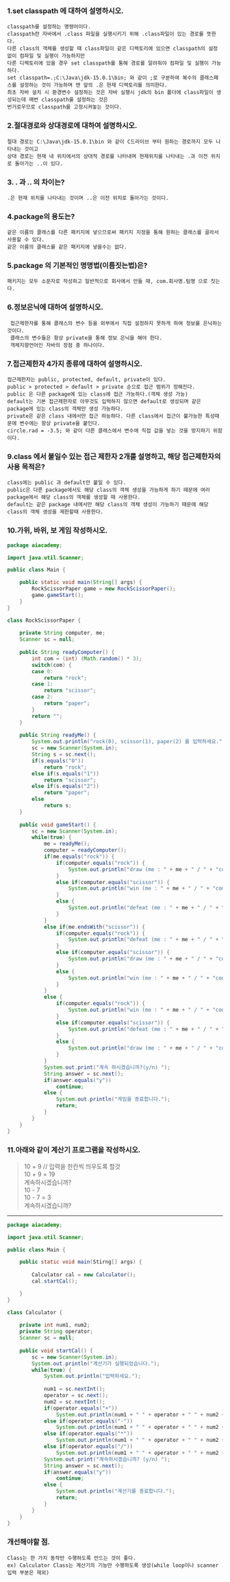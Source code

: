 ﻿### 1.set classpath 에 대하여 설명하시오.

	classpath를 설정하는 명령어이다.
	classpath란 자바에서 .class 파일을 실행시키기 위해 .class파일이 있는 경로를 뜻한다.
	다른 class의 객체를 생성할 때 class파일이 같은 디렉토리에 있으면 classpath의 설정 없이 컴파일 및 실행이 가능하지만  
	다른 디렉토리에 있을 경우 set classpath를 통해 경로를 알려줘야 컴파일 및 실행이 가능하다.
	set classpath=.;C:\Java\jdk-15.0.1\bin; 와 같이 ;로 구분하여 복수의 클래스패스를 설정하는 것이 가능하며 맨 앞의 .은 현재 디렉토리를 의미한다.
	최초 자바 설치 시 환경변수 설정하는 것은 자바 실행시 jdk의 bin 폴더에 class파일이 생성되는데 매번 classpath를 설정하는 것은
	번거로우므로 classpath를 고정시켜놓는 것이다.

### 2.절대경로와 상대경로에 대하여 설명하시오.

	절대 경로는 C:\Java\jdk-15.0.1\bin 와 같이 C드라이브 부터 원하는 경로까지 모두 나타내는 것이고
	상대 경로는 현재 내 위치에서의 상대적 경로를 나타내며 현재위치를 나타내는 .과 이전 위치로 돌아가는 ..이 있다.

### 3. . 과 .. 의 차이는?

	.은 현재 위치를 나타내는 것이며 ..은 이전 위치로 돌아가는 것이다.

### 4.package의 용도는?

	같은 이름의 클래스를 다른 패키지에 넣으므로써 패키지 지정을 통해 원하는 클래스를 골라서 사용할 수 있다.
	같은 이름의 클래스를 같은 패키지에 넣을수는 없다.

### 5.package 의 기본적인 명명법(이름짓는법)은?

	패키지는 모두 소문자로 작성하고 일반적으로 회사에서 만들 때, com.회사명.팀명 으로 짓는다.

### 6.정보은닉에 대하여 설명하시오.

	 접근제한자를 통해 클래스의 변수 등을 외부에서 직접 설정하지 못하게 하여 정보를 은닉하는 것이다.
	 클래스의 변수들은 항상 private을 통해 정보 은닉을 해야 한다.
	 객체지향언어인 자바의 장점 중 하나이다.

### 7.접근제한자 4가지 종류에 대하여 설명하시오.

	접근제한자는 public, protected, default, private이 있다.
	public > protected > default > private 순으로 접근 범위가 정해진다.
	public 은 다른 package에 있는 class에 접근 가능하다.(객체 생성 가능)
	default는 기본 접근제한자로 아무것도 입력하지 않으면 default로 생성되며 같은 package에 있는 class의 객체만 생성 가능하다.
	private은 같은 class 내에서만 접근 하능하다. 다른 class에서 접근이 불가능한 특성때문에 변수에는 항상 private을 붙인다.
	circle.rad = -3.5; 와 같이 다른 클래스에서 변수에 직접 값을 넣는 것을 방지하기 위함이다.


### 9.class 에서 붙일수 있는 접근 제한자 2개를 설명하고, 해당 접근제한자의 사용 목적은?

	class에는 public 과 default만 붙일 수 있다.
	public은 다른 package에서도 해당 class의 객체 생성을 가능하게 하기 때문에 여러 package에서 해당 class의 객체를 생성할 때 사용한다.
	default는 같은 package 내에서만 해당 class의 객체 생성이 가능하기 때문에 해당 class의 객체 생성을 제한할때 사용한다.

### 10.가위, 바위, 보 게임 작성하시오.

```java
package aiacademy;

import java.util.Scanner;

public class Main {

	public static void main(String[] args) {
		RockScissorPaper game = new RockScissorPaper();
		game.gameStart();
	}
}

class RockScissorPaper {
	
	private String computer, me;
	Scanner sc = null;
	
	public String readyComputer() {
		int com = (int) (Math.random() * 3);
		switch(com) {
		case 0: 
			return "rock";
		case 1:
			return "scissor";
		case 2:
			return "paper";
		}
		return "";
	}
	
	public String readyMe() {
		System.out.println("rock(0), scissor(1), paper(2) 를 입력하세요.");
		sc = new Scanner(System.in);
		String s = sc.next();
		if(s.equals("0"))
			return "rock";
		else if(s.equals("1"))
			return "scissor";
		else if(s.equals("2"))
			return "paper";
		else
			return s;
	}
	
	public void gameStart() {
		sc = new Scanner(System.in);
		while(true) {
			me = readyMe();
			computer = readyComputer();
			if(me.equals("rock")) {
				if(computer.equals("rock")) {
					System.out.println("draw (me : " + me + " / " + "computer : " + computer + ")");
				}
				else if(computer.equals("scissor")) {
					System.out.println("win (me : " + me + " / " + "computer : " + computer + ")");
				}
				else {
					System.out.println("defeat (me : " + me + " / " + "computer : " + computer + ")");
				}
			}
			else if(me.endsWith("scissor")) {
				if(computer.equals("rock")) {
					System.out.println("defeat (me : " + me + " / " + "computer : " + computer + ")");
				}
				else if(computer.equals("scissor")) {
					System.out.println("draw (me : " + me + " / " + "computer : " + computer + ")");
				}
				else {
					System.out.println("win (me : " + me + " / " + "computer : " + computer + ")");
				}
			}
			else {
				if(computer.equals("rock")) {
					System.out.println("win (me : " + me + " / " + "computer : " + computer + ")");
				}
				else if(computer.equals("scissor")) {
					System.out.println("defeat (me : " + me + " / " + "computer : " + computer + ")");
				}
				else {
					System.out.println("draw (me : " + me + " / " + "computer : " + computer + ")");
				}
			}
			System.out.print("계속 하시겠습니까?(y/n) ");
			String answer = sc.next();
			if(answer.equals("y"))
				continue;
			else {
				System.out.println("게임을 종료합니다.");
				return;
			}
		}
	}
}
```


### 11.아래와 같이 계산기 프로그램을 작성하시오.
> 10 + 9   // 입력을 한칸씩 띄우도록 할것  
> 10 + 9 = 19  
> 계속하시겠습니까?  
> 10 - 7  
> 10 - 7 = 3  
> 계속하시겠습니까?  
---
```java
package aiacademy;

import java.util.Scanner;

public class Main {

	public static void main(Stirng[] args) {
		
		Calculator cal = new Calculator();
		cal.startCal();

	}
}

class Calculator {
	
	private int num1, num2;
	private String operator;
	Scanner sc = null;
	
	public void startCal() {
		sc = new Scanner(System.in);
		System.out.println("계산기가 실행되었습니다.");
		while(true) {
			System.out.println("입력하세요.");
	
			num1 = sc.nextInt();
			operator = sc.next();
			num2 = sc.nextInt();
			if(operator.equals("+"))
				System.out.println(num1 + " " + operator + " " + num2 + " = " + (num1+num2));
			else if(operator.equals("-"))
				System.out.println(num1 + " " + operator + " " + num2 + " = " + (num1-num2));
			else if(operator.equals("*"))
				System.out.println(num1 + " " + operator + " " + num2 + " = " + (num1*num2));
			else if(operator.equals("/"))
				System.out.println(num1 + " " + operator + " " + num2 + " = " + (num1/num2));
			System.out.print("계속하시겠습니까? (y/n) ");
			String answer = sc.next();
			if(answer.equals("y"))
				continue;
			else {
				System.out.println("계산기를 종료합니다.");
				return;
			}
		}
	}
}
```
### 개선해야할 점.
	Class는 한 가지 동작만 수행하도록 만드는 것이 좋다.
	ex) Calculator Class는 계산기의 기능만 수행하도록 생성(while loop이나 scanner입력 부분은 제외)
	
